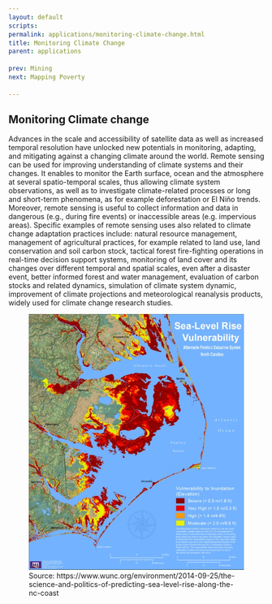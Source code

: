 ```yaml
---
layout: default
scripts:
permalink: applications/monitoring-climate-change.html
title: Monitoring Climate Change
parent: applications

prev: Mining
next: Mapping Poverty

---
```


## Monitoring Climate change

Advances in the scale and accessibility of satellite data as well as increased temporal resolution have unlocked new potentials in monitoring, adapting, and mitigating against a changing climate around the world. Remote sensing can be used for improving understanding of climate systems and their changes. It enables to monitor the Earth surface, ocean and the atmosphere at several spatio-temporal scales, thus allowing climate system observations, as well as to investigate climate-related processes or long and short-term phenomena, as for example deforestation or El Niño trends. Moreover, remote sensing is useful to collect information and data in dangerous (e.g., during fire events) or inaccessible areas (e.g. impervious areas). Specific examples of remote sensing uses also related to climate change adaptation practices include: natural resource management, management of agricultural practices, for example related to land use, land conservation and soil carbon stock, tactical forest fire-fighting operations in real-time decision support systems,  monitoring of land cover and its changes over different temporal and spatial scales, even after a disaster event,  better informed forest and water management, evaluation of carbon stocks and related dynamics,  simulation of climate system dynamic, improvement of climate projections and meteorological reanalysis products, widely used for climate change research studies.

<figure class="align-center">
  <img src="/assets/graphics/content/rise_monitoring.jpg" />
  <figcaption>Source: https://www.wunc.org/environment/2014-09-25/the-science-and-politics-of-predicting-sea-level-rise-along-the-nc-coast​</figcaption>
</figure>
